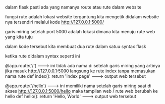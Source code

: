 dalam flask pasti ada yang namanya route atau rute dalam website

fungsi rute adalah lokasi website tergantung kita mengetik didalam website nya tersendiri melalui kode http://127.0.0.1:5000/

garis miring setelah port 5000 adalah lokasi dimana kita menuju rute web yang kita tuju

dalam kode tersebut kita membuat dua rute dalam satuu syntax flask

ketika rute didalam syntax seperti ini 


@app.route('/') ---> ini tidak ada nama di setelah garis miring yang artinya jika masuk http://127.0.0.1:5000 langsung ke rute index tanpa memasukan nama rute 
def index():
    return 'index page' ---> output web tersebut


@app.route('/hello') ---> ini memiliki nama setelah garis miring saat di akses http://127.0.0.1:5000/hello maka tampilan web / rute web berubah ke hello
def hello():
    return 'Hello, World' ---> output web tersebut


